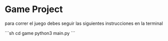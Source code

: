 # Game Project

para correr el juego debes seguir las siguientes instrucciones en la terminal

´´´sh 
cd game
python3 main.py
´´´

